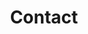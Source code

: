 ---
title: Contact
form_text: We are out-of-the-box thinkers that partner with you to design and implement modular and scalable solutions accelerating your mission.
---
